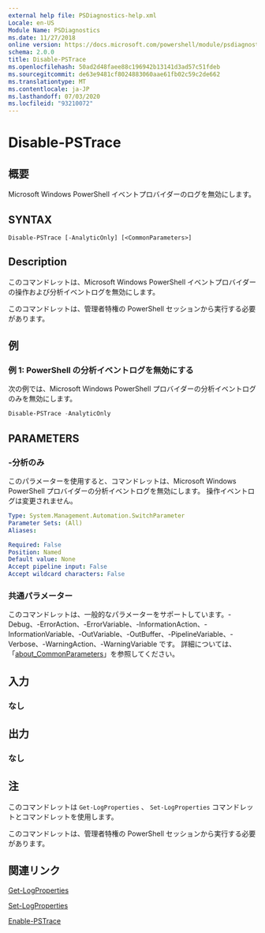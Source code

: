 ```yaml
---
external help file: PSDiagnostics-help.xml
Locale: en-US
Module Name: PSDiagnostics
ms.date: 11/27/2018
online version: https://docs.microsoft.com/powershell/module/psdiagnostics/disable-pstrace?view=powershell-7&WT.mc_id=ps-gethelp
schema: 2.0.0
title: Disable-PSTrace
ms.openlocfilehash: 50ad2d48faee88c196942b13141d3ad57c51fdeb
ms.sourcegitcommit: de63e9481cf8024883060aae61fb02c59c2de662
ms.translationtype: MT
ms.contentlocale: ja-JP
ms.lasthandoff: 07/03/2020
ms.locfileid: "93210072"
---
```

# Disable-PSTrace

## 概要
Microsoft Windows PowerShell イベントプロバイダーのログを無効にします。

## SYNTAX

```
Disable-PSTrace [-AnalyticOnly] [<CommonParameters>]
```

## Description

このコマンドレットは、Microsoft Windows PowerShell イベントプロバイダーの操作および分析イベントログを無効にします。

このコマンドレットは、管理者特権の PowerShell セッションから実行する必要があります。

## 例

### 例 1: PowerShell の分析イベントログを無効にする

次の例では、Microsoft Windows PowerShell プロバイダーの分析イベントログのみを無効にします。

```powershell
Disable-PSTrace -AnalyticOnly
```

## PARAMETERS

### -分析のみ

このパラメーターを使用すると、コマンドレットは、Microsoft Windows PowerShell プロバイダーの分析イベントログを無効にします。 操作イベントログは変更されません。

```yaml
Type: System.Management.Automation.SwitchParameter
Parameter Sets: (All)
Aliases:

Required: False
Position: Named
Default value: None
Accept pipeline input: False
Accept wildcard characters: False
```

### 共通パラメーター
このコマンドレットは、一般的なパラメーターをサポートしています。-Debug、-ErrorAction、-ErrorVariable、-InformationAction、-InformationVariable、-OutVariable、-OutBuffer、-PipelineVariable、-Verbose、-WarningAction、-WarningVariable です。 詳細については、「[about_CommonParameters](http://go.microsoft.com/fwlink/?LinkID=113216)」を参照してください。

## 入力

### なし

## 出力

### なし

## 注

このコマンドレットは `Get-LogProperties` 、 `Set-LogProperties` コマンドレットとコマンドレットを使用します。

このコマンドレットは、管理者特権の PowerShell セッションから実行する必要があります。

## 関連リンク

[Get-LogProperties](Get-LogProperties.md)

[Set-LogProperties](Set-LogProperties.md)

[Enable-PSTrace](Enable-PSTrace.md)
